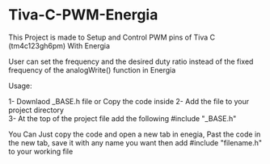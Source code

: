 # Tiva-C-PWM-Energia
This Project is made to Setup and Control PWM pins of Tiva C (tm4c123gh6pm) With Energia

User can set the frequency and the desired duty ratio instead of the fixed frequency of the analogWrite() function in Energia

Usage:

  1- Downlaod _BASE.h file or Copy the code inside
  2- Add the file to your project directory   
  3- At the top of the project file add the following
      #include "_BASE.h"
      
      
  You Can Just copy the code and open a new tab in enegia, Past the code in the new tab, save it with any name you want
  then add #include "filename.h" to your working file
